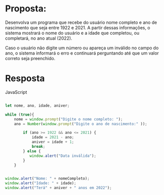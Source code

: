 # Proposta:

Desenvolva um programa que recebe do usuário nome completo e ano de nascimento que seja entre 1922 e 2021. A partir dessas informações, o sistema mostrará o nome do usuário e a idade que completou, ou completará, no ano atual (2022).

Caso o usuário não digite um número ou apareça um inválido no campo do ano, o sistema informará o erro e continuará perguntando até que um valor correto seja preenchido.

# Resposta

JavaScript

```javascript

let nome, ano, idade, aniver;

while (true){
    nome = window.prompt("Digite o nome completo: ");
    ano = Number(window.prompt("Digite o ano de nascimento:" ));

        if (ano >= 1922 && ano <= 2021) {
            idade = 2021 - ano;
            aniver = idade + 1;
            break;
        } else {
           window.alert("Data inválida");
        }
    }

    
window.alert("Nome: " + nomeCompleto);
window.alert("Idade: " + idade);
window.alert("Terá" + aniver + " anos em 2022");

```
